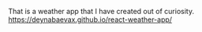 That is a weather app that I have created out of curiosity. 
https://deynabaevax.github.io/react-weather-app/
